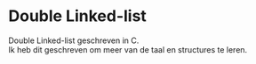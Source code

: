 # Double Linked-list
Double Linked-list geschreven in C.  
Ik heb dit geschreven om meer van de taal en structures te leren.